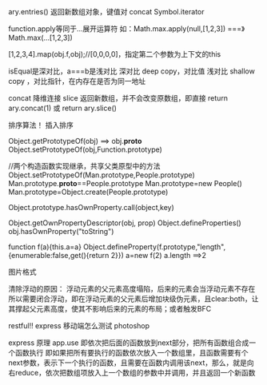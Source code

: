 ary.entries()  返回新数组对象，键值对
concat
Symbol.iterator

function.apply等同于...展开运算符
  如：Math.max.apply(null,[1,2,3])  ===》Math.max(...[1,2,3])

[1,2,3,4].map(obj.f,obj);//[0,0,0,0]，指定第二个参数为上下文的this

isEqual是深对比，a===b是浅对比
深对比  deep copy，对比值
浅对比  shallow copy  ，对比指针，在内存在是否为同一地址


concat  降维连接
slice  返回新数组，并不会改变原数组，即直接 return ary.concat(1) 或 return ary.slice()


排序算法！
插入排序


Object.getPrototypeOf(obj) ==> obj.__proto__  
Object.setPrototypeOf(obj,Function.prototype)

//两个构造函数实现继承，共享父类原型中的方法
Object.setPrototypeOf(Man.prototype,People.prototype)
Man.prototype.__proto__==People.prototype
Man.prototype=new People()
Man.prototype=Object.create(People.prototype)


Object.prototype.hasOwnProperty.call(object,key)

Object.getOwnPropertyDescriptor(obj, prop) 
Object.defineProperties() 
obj.hasOwnProperty("toString")

function f(a){this.a=a}
Object.defineProperty(f.prototype,"length",{enumerable:false,get(){return 2}})
a=new f(2)
a.length
==>2


图片格式

清除浮动的原因：
浮动元素的父元素高度塌陷，后来的元素会当浮动元素不存在
所以需要闭合浮动，即在浮动元素的父元素后增加块级伪元素，且clear:both，让其撑起父元素高度，使其不影响后来的元素的布局；或者触发BFC




restful!!
express
移动端怎么测试
photoshop


express 原理
app.use 即依次把后面的函数放到next部分，把所有函数组合成一个函数执行
即如果把所有要执行的函数依次放入一个数组里，且函数需要有个next参数，表示下一个执行的函数，且需要在函数内调用该next，那么，就是向右reduce，依次把数组项放入上一个数组的参数中并调用，并且返回一个新函数